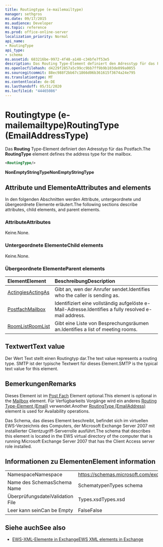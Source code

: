 ```yaml
---
title: Routingtype (e-mailemailtype)
manager: sethgros
ms.date: 09/17/2015
ms.audience: Developer
ms.topic: reference
ms.prod: office-online-server
localization_priority: Normal
api_name:
- RoutingType
api_type:
- schema
ms.assetid: 683216be-9972-4f48-a148-c34bfe7f53e5
description: Das Routing Type-Element definiert den Adresstyp für das Postfach.
ms.openlocfilehash: d4229f2857a5c99cc9bb7ff9b9b103de099a0055
ms.sourcegitcommit: 88ec988f2bb67c1866d06b361615f3674a24e795
ms.translationtype: MT
ms.contentlocale: de-DE
ms.lasthandoff: 05/31/2020
ms.locfileid: "44465086"
---
```

# <a name="routingtype-emailaddresstype"></a><span data-ttu-id="f9b83-103">Routingtype (e-mailemailtype)</span><span class="sxs-lookup"><span data-stu-id="f9b83-103">RoutingType (EmailAddressType)</span></span>

<span data-ttu-id="f9b83-104">Das **Routing** Type-Element definiert den Adresstyp für das Postfach.</span><span class="sxs-lookup"><span data-stu-id="f9b83-104">The **RoutingType** element defines the address type for the mailbox.</span></span> 
  
```XML
<RoutingType/>
```

 <span data-ttu-id="f9b83-105">**NonEmptyStringType**</span><span class="sxs-lookup"><span data-stu-id="f9b83-105">**NonEmptyStringType**</span></span>
## <a name="attributes-and-elements"></a><span data-ttu-id="f9b83-106">Attribute und Elemente</span><span class="sxs-lookup"><span data-stu-id="f9b83-106">Attributes and elements</span></span>

<span data-ttu-id="f9b83-107">In den folgenden Abschnitten werden Attribute, untergeordnete und übergeordnete Elemente erläutert.</span><span class="sxs-lookup"><span data-stu-id="f9b83-107">The following sections describe attributes, child elements, and parent elements.</span></span>
  
### <a name="attributes"></a><span data-ttu-id="f9b83-108">Attribute</span><span class="sxs-lookup"><span data-stu-id="f9b83-108">Attributes</span></span>

<span data-ttu-id="f9b83-109">Keine.</span><span class="sxs-lookup"><span data-stu-id="f9b83-109">None.</span></span>
  
### <a name="child-elements"></a><span data-ttu-id="f9b83-110">Untergeordnete Elemente</span><span class="sxs-lookup"><span data-stu-id="f9b83-110">Child elements</span></span>

<span data-ttu-id="f9b83-111">Keine.</span><span class="sxs-lookup"><span data-stu-id="f9b83-111">None.</span></span>
  
### <a name="parent-elements"></a><span data-ttu-id="f9b83-112">Übergeordnete Elemente</span><span class="sxs-lookup"><span data-stu-id="f9b83-112">Parent elements</span></span>

|<span data-ttu-id="f9b83-113">**Element**</span><span class="sxs-lookup"><span data-stu-id="f9b83-113">**Element**</span></span>|<span data-ttu-id="f9b83-114">**Beschreibung**</span><span class="sxs-lookup"><span data-stu-id="f9b83-114">**Description**</span></span>|
|:-----|:-----|
|[<span data-ttu-id="f9b83-115">Actingies</span><span class="sxs-lookup"><span data-stu-id="f9b83-115">ActingAs</span></span>](actingas.md) <br/> |<span data-ttu-id="f9b83-116">Gibt an, wen der Anrufer sendet.</span><span class="sxs-lookup"><span data-stu-id="f9b83-116">Identifies who the caller is sending as.</span></span>  <br/> |
|[<span data-ttu-id="f9b83-117">Postfach</span><span class="sxs-lookup"><span data-stu-id="f9b83-117">Mailbox</span></span>](mailbox.md) <br/> |<span data-ttu-id="f9b83-118">Identifiziert eine vollständig aufgelöste e-Mail-Adresse.</span><span class="sxs-lookup"><span data-stu-id="f9b83-118">Identifies a fully resolved e-mail address.</span></span>  <br/> |
|[<span data-ttu-id="f9b83-119">RoomList</span><span class="sxs-lookup"><span data-stu-id="f9b83-119">RoomList</span></span>](roomlist.md) <br/> |<span data-ttu-id="f9b83-120">Gibt eine Liste von Besprechungsräumen an.</span><span class="sxs-lookup"><span data-stu-id="f9b83-120">Identifies a list of meeting rooms.</span></span>  <br/> |
   
## <a name="text-value"></a><span data-ttu-id="f9b83-121">Textwert</span><span class="sxs-lookup"><span data-stu-id="f9b83-121">Text value</span></span>

<span data-ttu-id="f9b83-122">Der Wert Text stellt einen Routingtyp dar.</span><span class="sxs-lookup"><span data-stu-id="f9b83-122">The text value represents a routing type.</span></span> <span data-ttu-id="f9b83-123">SMTP ist der typische Textwert für dieses Element.</span><span class="sxs-lookup"><span data-stu-id="f9b83-123">SMTP is the typical text value for this element.</span></span>
  
## <a name="remarks"></a><span data-ttu-id="f9b83-124">Bemerkungen</span><span class="sxs-lookup"><span data-stu-id="f9b83-124">Remarks</span></span>

<span data-ttu-id="f9b83-125">Dieses Element ist im [Post Fach](mailbox.md) Element optional.</span><span class="sxs-lookup"><span data-stu-id="f9b83-125">This element is optional in the [Mailbox](mailbox.md) element.</span></span> <span data-ttu-id="f9b83-126">Für Verfügbarkeits Vorgänge wird ein anderes [Routing Type-Element (Email)](routingtype-emailaddress.md) verwendet.</span><span class="sxs-lookup"><span data-stu-id="f9b83-126">Another [RoutingType (EmailAddress)](routingtype-emailaddress.md) element is used for Availability operations.</span></span> 
  
<span data-ttu-id="f9b83-127">Das Schema, das dieses Element beschreibt, befindet sich im virtuellen EWS-Verzeichnis des Computers, der Microsoft Exchange Server 2007 mit installierter Clientzugriff-Serverrolle ausführt.</span><span class="sxs-lookup"><span data-stu-id="f9b83-127">The schema that describes this element is located in the EWS virtual directory of the computer that is running Microsoft Exchange Server 2007 that has the Client Access server role installed.</span></span>
  
## <a name="element-information"></a><span data-ttu-id="f9b83-128">Informationen zu Elementen</span><span class="sxs-lookup"><span data-stu-id="f9b83-128">Element information</span></span>

|||
|:-----|:-----|
|<span data-ttu-id="f9b83-129">Namespace</span><span class="sxs-lookup"><span data-stu-id="f9b83-129">Namespace</span></span>  <br/> |https://schemas.microsoft.com/exchange/services/2006/types  <br/> |
|<span data-ttu-id="f9b83-130">Name des Schemas</span><span class="sxs-lookup"><span data-stu-id="f9b83-130">Schema Name</span></span>  <br/> |<span data-ttu-id="f9b83-131">Schematypen</span><span class="sxs-lookup"><span data-stu-id="f9b83-131">Types schema</span></span>  <br/> |
|<span data-ttu-id="f9b83-132">Überprüfungsdatei</span><span class="sxs-lookup"><span data-stu-id="f9b83-132">Validation File</span></span>  <br/> |<span data-ttu-id="f9b83-133">Types.xsd</span><span class="sxs-lookup"><span data-stu-id="f9b83-133">Types.xsd</span></span>  <br/> |
|<span data-ttu-id="f9b83-134">Leer kann sein</span><span class="sxs-lookup"><span data-stu-id="f9b83-134">Can be Empty</span></span>  <br/> |<span data-ttu-id="f9b83-135">False</span><span class="sxs-lookup"><span data-stu-id="f9b83-135">False</span></span>  <br/> |
   
## <a name="see-also"></a><span data-ttu-id="f9b83-136">Siehe auch</span><span class="sxs-lookup"><span data-stu-id="f9b83-136">See also</span></span>



- [<span data-ttu-id="f9b83-137">EWS-XML-Elemente in Exchange</span><span class="sxs-lookup"><span data-stu-id="f9b83-137">EWS XML elements in Exchange</span></span>](ews-xml-elements-in-exchange.md)

